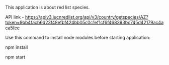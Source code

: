This application is about red list species.

API link - https://apiv3.iucnredlist.org/api/v3/country/getspecies/AZ?token=9bb4facb6d23f48efbf424bb05c0c1ef1cf6f468393bc745d42179ac4aca5fee

Use this command to install node modules before starting application:

npm install

npm start
